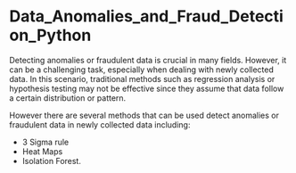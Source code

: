 # Data_Anomalies_and_Fraud_Detection_Python

Detecting anomalies or fraudulent data is crucial in many fields.
However, it can be a challenging task, especially when dealing with newly collected data. 
In this scenario, traditional methods such as regression analysis or hypothesis testing may not be effective since they assume that data follow a certain distribution
or pattern.

However there are several methods that can be used detect anomalies or fraudulent data in newly collected data including:
* 3 Sigma rule
* Heat Maps
* Isolation Forest.
